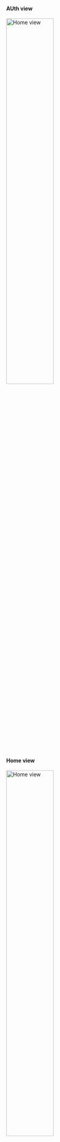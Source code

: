<h4>AUth view</h4>
<img src="https://i.imgur.com/BWjMl7B.png" alt="Home view" style=" width: 50%; aspect-ratio: 0.5;">

<h4>Home view</h4>
<img src="https://i.imgur.com/H91tedl.png" alt="Home view" style=" width: 50%; aspect-ratio: 0.5;">

<h4>Search user view</h4>
<img src="https://i.imgur.com/h7Uvn8k.png" alt="Detail list view" style=" width: 50%; aspect-ratio: 0.5;">

<h4>Detail chat view</h4>
<img src="https://i.imgur.com/vsguFKH.png" alt="Detail song view" style=" width: 50%; aspect-ratio: 0.5;">

<h4>Detail map message view</h4>
<img src="https://i.imgur.com/VOsahiA.png" alt="Detail song view" style=" width: 50%; aspect-ratio: 0.5;">

<h4>Detail image message view</h4>
<img src="https://i.imgur.com/eGoh1ri.png" alt="Detail song view" style=" width: 50%; aspect-ratio: 0.5;">

<h4>Detail video message view</h4>
<img src="https://i.imgur.com/i8qXjdi.png" alt="Detail song view" style=" width: 50%; aspect-ratio: 0.5;">

<img src="https://i.imgur.com/6Sv5lff.png" alt="Detail song view" style=" width: 50%; aspect-ratio: 0.5;">

<h4>User info view</h4>
<img src="https://i.imgur.com/xxTMOiQ.png" alt="Detail song view" style=" width: 50%; aspect-ratio: 0.5;">

<h4>Search channel view</h4>
<img src="https://i.imgur.com/KGLfr8U.png" alt="Detail song view" style=" width: 50%; aspect-ratio: 0.5;">

<h4>Channel view</h4>
<img src="https://i.imgur.com/EJJ8RRD.png" alt="Detail song view" style=" width: 50%; aspect-ratio: 0.5;">

<h4>Detail channel view</h4>
<img src="https://i.imgur.com/hHjria9.png" alt="Detail song view" style=" width: 50%; aspect-ratio: 0.5;">

<h4>Info channel view</h4>
<img src="https://i.imgur.com/lXkDvcS.png" alt="Detail song view" style=" width: 50%; aspect-ratio: 0.5;">

<h4>Edit channel view</h4>
<img src="https://i.imgur.com/K8C0Kba.png" alt="Detail song view" style=" width: 50%; aspect-ratio: 0.5;">

<h4>People view</h4>
<img src="httpshttps://i.imgur.com/4y9wA13.png" alt="Detail song view" style=" width: 50%; aspect-ratio: 0.5;">

<img src="https://i.imgur.com/dj1ls95.png" alt="Detail song view" style=" width: 50%; aspect-ratio: 0.5;">

<h4>Setting view</h4>
<img src="https://i.imgur.com/Mvjzacy.png" alt="Detail song view" style=" width: 50%; aspect-ratio: 0.5;">

<h4>Edit setting view</h4>
<img src="https://i.imgur.com/u9bMxqW.png" alt="Detail song view" style=" width: 50%; aspect-ratio: 0.5;">

